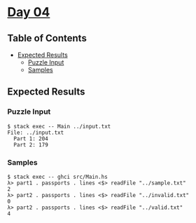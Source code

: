 # [Day 04](https://adventofcode.com/2020/day/4)

## Table of Contents

- [Expected Results](#expected-results)
  - [Puzzle Input](#puzzle-input)
  - [Samples](#samples)

## Expected Results

### Puzzle Input

```console
$ stack exec -- Main ../input.txt
File: ../input.txt
  Part 1: 204
  Part 2: 179
```

### Samples

```console
$ stack exec -- ghci src/Main.hs
λ> part1 . passports . lines <$> readFile "../sample.txt"
2
λ> part2 . passports . lines <$> readFile "../invalid.txt"
0
λ> part2 . passports . lines <$> readFile "../valid.txt"
4
```
